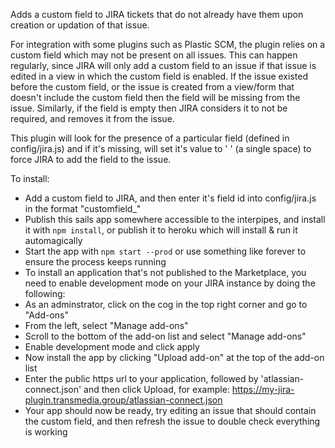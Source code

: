 Adds a custom field to JIRA tickets that do not already have them upon creation or updation of that issue.

For integration with some plugins such as Plastic SCM, the plugin relies on a custom field which may not be present on all issues.
This can happen regularly, since JIRA will only add a custom field to an issue if that issue is edited in a view in which the custom field is enabled. If the issue existed before the custom field, or the issue is created from a view/form that doesn't include the custom field then the field will be missing from the issue.
Similarly, if the field is empty then JIRA considers it to not be required, and removes it from the issue.

This plugin will look for the presence of a particular field (defined in config/jira.js) and if it's missing, will set it's value to ' ' (a single space) to force JIRA to add the field to the issue.


To install:
* Add a custom field to JIRA, and then enter it's field id into config/jira.js in the format "customfield_<id of your new field>"
* Publish this sails app somewhere accessible to the interpipes, and install it with `npm install`, or publish it to heroku which will install & run it automagically
* Start the app with `npm start --prod` or use something like forever to ensure the process keeps running
* To install an application that's not published to the Marketplace, you need to enable development mode on your JIRA instance by doing the following:
* As an adminstrator, click on the cog in the top right corner and go to "Add-ons"
* From the left, select "Manage add-ons"
* Scroll to the bottom of the add-on list and select "Manage add-ons"
* Enable development mode and click apply
* Now install the app by clicking "Upload add-on" at the top of the add-on list
* Enter the public https url to your application, followed by 'atlassian-connect.json' and then click Upload, for example: https://my-jira-plugin.transmedia.group/atlassian-connect.json
* Your app should now be ready, try editing an issue that should contain the custom field, and then refresh the issue to double check everything is working